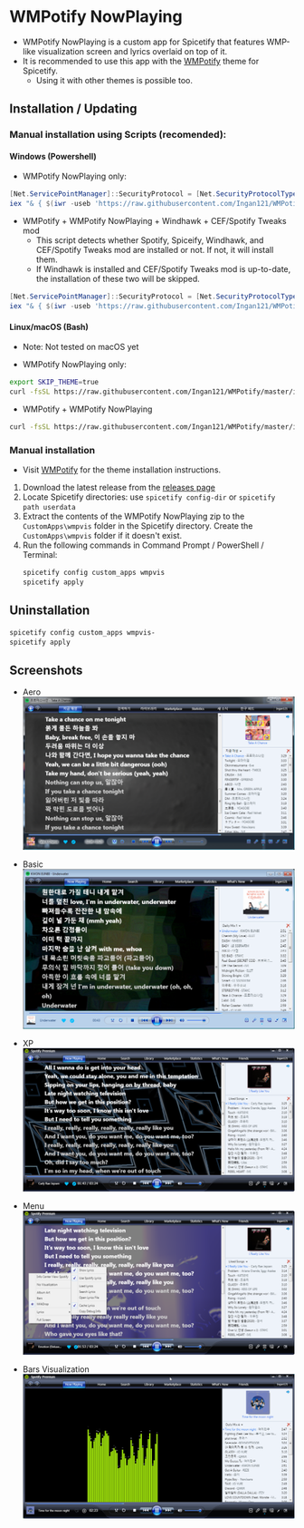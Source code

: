 # WMPotify NowPlaying
* WMPotify NowPlaying is a custom app for Spicetify that features WMP-like visualization screen and lyrics overlaid on top of it.
* It is recommended to use this app with the [WMPotify](https://github.com/Ingan121/WMPotify) theme for Spicetify.
    * Using it with other themes is possible too.

## **Installation** / Updating

### **Manual installation using Scripts (recomended):**

#### **Windows (Powershell)**

* WMPotify NowPlaying only:
```powershell
[Net.ServicePointManager]::SecurityProtocol = [Net.SecurityProtocolType]::Tls12
iex "& { $(iwr -useb 'https://raw.githubusercontent.com/Ingan121/WMPotify/master/installer/install.ps1') } -Install @('wmpvis')"
```

* WMPotify + WMPotify NowPlaying + Windhawk + CEF/Spotify Tweaks mod
    * This script detects whether Spotify, Spiceify, Windhawk, and CEF/Spotify Tweaks mod are installed or not. If not, it will install them.
    * If Windhawk is installed and CEF/Spotify Tweaks mod is up-to-date, the installation of these two will be skipped.

```powershell
[Net.ServicePointManager]::SecurityProtocol = [Net.SecurityProtocolType]::Tls12
iex "& { $(iwr -useb 'https://raw.githubusercontent.com/Ingan121/WMPotify/master/installer/install.ps1') }"
```

#### **Linux/macOS (Bash)**

* Note: Not tested on macOS yet

* WMPotify NowPlaying only:
```bash
export SKIP_THEME=true
curl -fsSL https://raw.githubusercontent.com/Ingan121/WMPotify/master/installer/install.sh | sh
```

* WMPotify + WMPotify NowPlaying
```bash
curl -fsSL https://raw.githubusercontent.com/Ingan121/WMPotify/master/installer/install.sh | sh
```

### **Manual installation**
* Visit [WMPotify](https://github.com/Ingan121/WMPotify) for the theme installation instructions.

1. Download the latest release from the [releases page](https://github.com/Ingan121/WMPotify/releases)
2. Locate Spicetify directories: use `spicetify config-dir` or `spicetify path userdata`
3. Extract the contents of the WMPotify NowPlaying zip to the `CustomApps\wmpvis` folder in the Spicetify directory. Create the `CustomApps\wmpvis` folder if it doesn't exist.
4. Run the following commands in Command Prompt / PowerShell / Terminal:
    ```cmd
    spicetify config custom_apps wmpvis
    spicetify apply
    ```

## **Uninstallation**
```cmd
spicetify config custom_apps wmpvis-
spicetify apply
```

## Screenshots
* Aero
![wmpvis_aero](https://raw.githubusercontent.com/Ingan121/WMPotify/master/screenshots/wmpvis_aero.png)

* Basic
![wmpvis_basic](https://raw.githubusercontent.com/Ingan121/WMPotify/master/screenshots/wmpvis_basic.png)

* XP
![wmpvis_xp](https://raw.githubusercontent.com/Ingan121/WMPotify/master/screenshots/wmpvis_xp.png)

* Menu
![wmpvis_menu](https://raw.githubusercontent.com/Ingan121/WMPotify/master/screenshots/wmpvis_menu_xp.png)

* Bars Visualization
![wmpvis_bars](https://raw.githubusercontent.com/Ingan121/WMPotify/master/screenshots/wmpvis_bars_xp.png)
